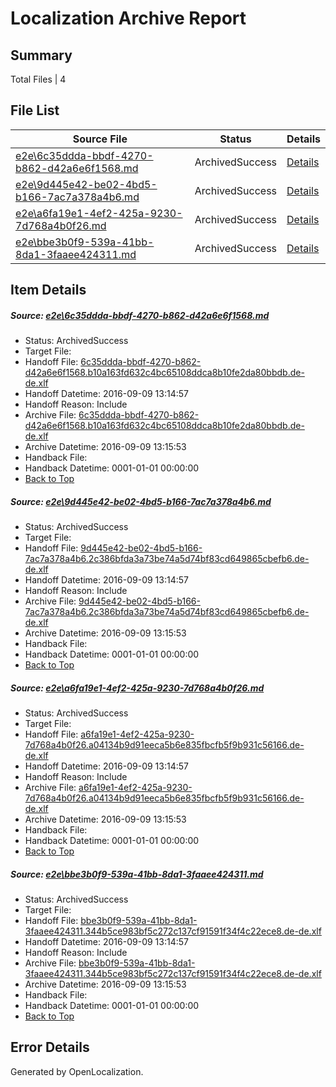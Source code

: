# <a name='report-top'></a> Localization Archive Report

## Summary
 Total Files | 4

## File List
 Source File | Status | Details 
 ----------- | ------ | ------- 
 [e2e\6c35ddda-bbdf-4270-b862-d42a6e6f1568.md](https://github.com/OpenLocalizationTestOrg/ol-test0/blob/b0c2a1ea2ed8ebf734569ac7a27bc79fc2fa76bb/e2e/6c35ddda-bbdf-4270-b862-d42a6e6f1568.md) | ArchivedSuccess | [Details](#3c332528f69fff034ddf9f2f6de256895b49bdb34)
 [e2e\9d445e42-be02-4bd5-b166-7ac7a378a4b6.md](https://github.com/OpenLocalizationTestOrg/ol-test0/blob/b0c2a1ea2ed8ebf734569ac7a27bc79fc2fa76bb/e2e/9d445e42-be02-4bd5-b166-7ac7a378a4b6.md) | ArchivedSuccess | [Details](#51952af989d6783f83e50fe41c6603e00f4c0fa76)
 [e2e\a6fa19e1-4ef2-425a-9230-7d768a4b0f26.md](https://github.com/OpenLocalizationTestOrg/ol-test0/blob/b0c2a1ea2ed8ebf734569ac7a27bc79fc2fa76bb/e2e/a6fa19e1-4ef2-425a-9230-7d768a4b0f26.md) | ArchivedSuccess | [Details](#34e606d602fb6e2a4c04b178d843e56934ae3f767)
 [e2e\bbe3b0f9-539a-41bb-8da1-3faaee424311.md](https://github.com/OpenLocalizationTestOrg/ol-test0/blob/b0c2a1ea2ed8ebf734569ac7a27bc79fc2fa76bb/e2e/bbe3b0f9-539a-41bb-8da1-3faaee424311.md) | ArchivedSuccess | [Details](#9b208ce245d8084248fa6e1930ac5157b1c902559)

## Item Details
##### <a name='3c332528f69fff034ddf9f2f6de256895b49bdb34'></a> Source: [e2e\6c35ddda-bbdf-4270-b862-d42a6e6f1568.md](https://github.com/OpenLocalizationTestOrg/ol-test0/blob/b0c2a1ea2ed8ebf734569ac7a27bc79fc2fa76bb/e2e/6c35ddda-bbdf-4270-b862-d42a6e6f1568.md)
* Status: ArchivedSuccess
* Target File: 
* Handoff File: [6c35ddda-bbdf-4270-b862-d42a6e6f1568.b10a163fd632c4bc65108ddca8b10fe2da80bbdb.de-de.xlf](https://github.com/OpenLocalizationTestOrg/ol-test0-handoff/blob/2c572bc24cd8eeb583fbc284560e19af031a0ce0/ol-handoff/OpenLocalizationTestOrg/ol-test0-dede/yuwzho/ht/6c35ddda-bbdf-4270-b862-d42a6e6f1568.b10a163fd632c4bc65108ddca8b10fe2da80bbdb.de-de.xlf)
* Handoff Datetime: 2016-09-09 13:14:57
* Handoff Reason: Include
* Archive File: [6c35ddda-bbdf-4270-b862-d42a6e6f1568.b10a163fd632c4bc65108ddca8b10fe2da80bbdb.de-de.xlf](https://github.com/OpenLocalizationTestOrg/ol-test0-handoff/blob/fa2f7af1f4798601462dee4f799561cd83b7f615/ol-archive/OpenLocalizationTestOrg/ol-test0-dede/yuwzho/ht/6c35ddda-bbdf-4270-b862-d42a6e6f1568.b10a163fd632c4bc65108ddca8b10fe2da80bbdb.de-de.xlf)
* Archive Datetime: 2016-09-09 13:15:53
* Handback File: 
* Handback Datetime: 0001-01-01 00:00:00
* [Back to Top](#report-top)

##### <a name='51952af989d6783f83e50fe41c6603e00f4c0fa76'></a> Source: [e2e\9d445e42-be02-4bd5-b166-7ac7a378a4b6.md](https://github.com/OpenLocalizationTestOrg/ol-test0/blob/b0c2a1ea2ed8ebf734569ac7a27bc79fc2fa76bb/e2e/9d445e42-be02-4bd5-b166-7ac7a378a4b6.md)
* Status: ArchivedSuccess
* Target File: 
* Handoff File: [9d445e42-be02-4bd5-b166-7ac7a378a4b6.2c386bfda3a73be74a5d74bf83cd649865cbefb6.de-de.xlf](https://github.com/OpenLocalizationTestOrg/ol-test0-handoff/blob/2c572bc24cd8eeb583fbc284560e19af031a0ce0/ol-handoff/OpenLocalizationTestOrg/ol-test0-dede/yuwzho/ht/9d445e42-be02-4bd5-b166-7ac7a378a4b6.2c386bfda3a73be74a5d74bf83cd649865cbefb6.de-de.xlf)
* Handoff Datetime: 2016-09-09 13:14:57
* Handoff Reason: Include
* Archive File: [9d445e42-be02-4bd5-b166-7ac7a378a4b6.2c386bfda3a73be74a5d74bf83cd649865cbefb6.de-de.xlf](https://github.com/OpenLocalizationTestOrg/ol-test0-handoff/blob/fa2f7af1f4798601462dee4f799561cd83b7f615/ol-archive/OpenLocalizationTestOrg/ol-test0-dede/yuwzho/ht/9d445e42-be02-4bd5-b166-7ac7a378a4b6.2c386bfda3a73be74a5d74bf83cd649865cbefb6.de-de.xlf)
* Archive Datetime: 2016-09-09 13:15:53
* Handback File: 
* Handback Datetime: 0001-01-01 00:00:00
* [Back to Top](#report-top)

##### <a name='34e606d602fb6e2a4c04b178d843e56934ae3f767'></a> Source: [e2e\a6fa19e1-4ef2-425a-9230-7d768a4b0f26.md](https://github.com/OpenLocalizationTestOrg/ol-test0/blob/b0c2a1ea2ed8ebf734569ac7a27bc79fc2fa76bb/e2e/a6fa19e1-4ef2-425a-9230-7d768a4b0f26.md)
* Status: ArchivedSuccess
* Target File: 
* Handoff File: [a6fa19e1-4ef2-425a-9230-7d768a4b0f26.a04134b9d91eeca5b6e835fbcfb5f9b931c56166.de-de.xlf](https://github.com/OpenLocalizationTestOrg/ol-test0-handoff/blob/2c572bc24cd8eeb583fbc284560e19af031a0ce0/ol-handoff/OpenLocalizationTestOrg/ol-test0-dede/yuwzho/ht/a6fa19e1-4ef2-425a-9230-7d768a4b0f26.a04134b9d91eeca5b6e835fbcfb5f9b931c56166.de-de.xlf)
* Handoff Datetime: 2016-09-09 13:14:57
* Handoff Reason: Include
* Archive File: [a6fa19e1-4ef2-425a-9230-7d768a4b0f26.a04134b9d91eeca5b6e835fbcfb5f9b931c56166.de-de.xlf](https://github.com/OpenLocalizationTestOrg/ol-test0-handoff/blob/fa2f7af1f4798601462dee4f799561cd83b7f615/ol-archive/OpenLocalizationTestOrg/ol-test0-dede/yuwzho/ht/a6fa19e1-4ef2-425a-9230-7d768a4b0f26.a04134b9d91eeca5b6e835fbcfb5f9b931c56166.de-de.xlf)
* Archive Datetime: 2016-09-09 13:15:53
* Handback File: 
* Handback Datetime: 0001-01-01 00:00:00
* [Back to Top](#report-top)

##### <a name='9b208ce245d8084248fa6e1930ac5157b1c902559'></a> Source: [e2e\bbe3b0f9-539a-41bb-8da1-3faaee424311.md](https://github.com/OpenLocalizationTestOrg/ol-test0/blob/b0c2a1ea2ed8ebf734569ac7a27bc79fc2fa76bb/e2e/bbe3b0f9-539a-41bb-8da1-3faaee424311.md)
* Status: ArchivedSuccess
* Target File: 
* Handoff File: [bbe3b0f9-539a-41bb-8da1-3faaee424311.344b5ce983bf5c272c137cf91591f34f4c22ece8.de-de.xlf](https://github.com/OpenLocalizationTestOrg/ol-test0-handoff/blob/2c572bc24cd8eeb583fbc284560e19af031a0ce0/ol-handoff/OpenLocalizationTestOrg/ol-test0-dede/yuwzho/ht/bbe3b0f9-539a-41bb-8da1-3faaee424311.344b5ce983bf5c272c137cf91591f34f4c22ece8.de-de.xlf)
* Handoff Datetime: 2016-09-09 13:14:57
* Handoff Reason: Include
* Archive File: [bbe3b0f9-539a-41bb-8da1-3faaee424311.344b5ce983bf5c272c137cf91591f34f4c22ece8.de-de.xlf](https://github.com/OpenLocalizationTestOrg/ol-test0-handoff/blob/fa2f7af1f4798601462dee4f799561cd83b7f615/ol-archive/OpenLocalizationTestOrg/ol-test0-dede/yuwzho/ht/bbe3b0f9-539a-41bb-8da1-3faaee424311.344b5ce983bf5c272c137cf91591f34f4c22ece8.de-de.xlf)
* Archive Datetime: 2016-09-09 13:15:53
* Handback File: 
* Handback Datetime: 0001-01-01 00:00:00
* [Back to Top](#report-top)


## Error Details

Generated by OpenLocalization.
